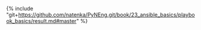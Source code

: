 {% include "git+https://github.com/natenka/PyNEng.git/book/23_ansible_basics/playbook_basics/result.md#master" %}

